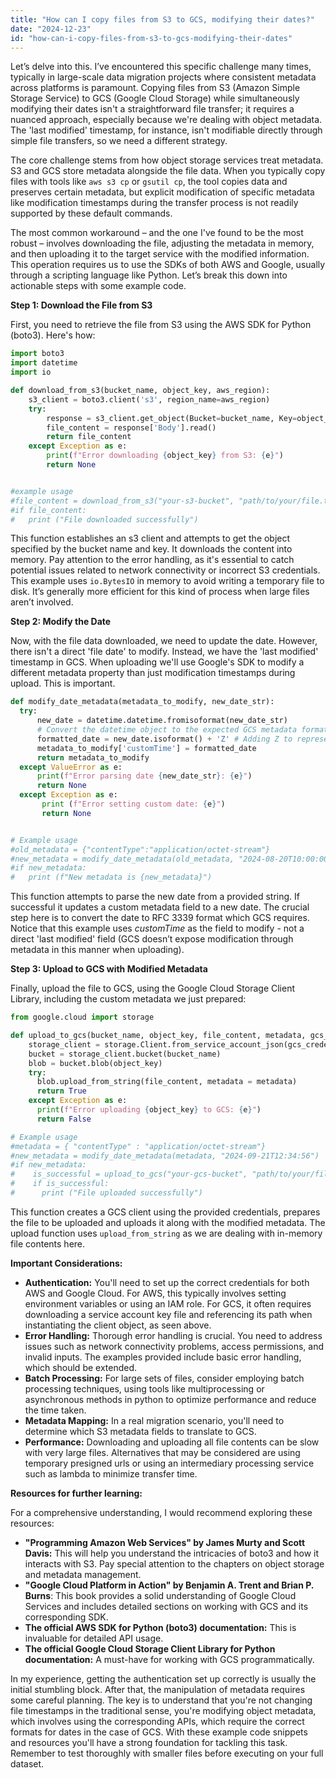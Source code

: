 ```yaml
---
title: "How can I copy files from S3 to GCS, modifying their dates?"
date: "2024-12-23"
id: "how-can-i-copy-files-from-s3-to-gcs-modifying-their-dates"
---
```


Let’s delve into this. I’ve encountered this specific challenge many times, typically in large-scale data migration projects where consistent metadata across platforms is paramount. Copying files from S3 (Amazon Simple Storage Service) to GCS (Google Cloud Storage) while simultaneously modifying their dates isn't a straightforward file transfer; it requires a nuanced approach, especially because we're dealing with object metadata. The 'last modified' timestamp, for instance, isn't modifiable directly through simple file transfers, so we need a different strategy.

The core challenge stems from how object storage services treat metadata. S3 and GCS store metadata alongside the file data. When you typically copy files with tools like `aws s3 cp` or `gsutil cp`, the tool copies data and preserves certain metadata, but explicit modification of specific metadata like modification timestamps during the transfer process is not readily supported by these default commands.

The most common workaround – and the one I've found to be the most robust – involves downloading the file, adjusting the metadata in memory, and then uploading it to the target service with the modified information. This operation requires us to use the SDKs of both AWS and Google, usually through a scripting language like Python. Let’s break this down into actionable steps with some example code.

**Step 1: Download the File from S3**

First, you need to retrieve the file from S3 using the AWS SDK for Python (boto3). Here's how:

```python
import boto3
import datetime
import io

def download_from_s3(bucket_name, object_key, aws_region):
    s3_client = boto3.client('s3', region_name=aws_region)
    try:
        response = s3_client.get_object(Bucket=bucket_name, Key=object_key)
        file_content = response['Body'].read()
        return file_content
    except Exception as e:
        print(f"Error downloading {object_key} from S3: {e}")
        return None


#example usage
#file_content = download_from_s3("your-s3-bucket", "path/to/your/file.txt", "us-east-1")
#if file_content:
#   print ("File downloaded successfully")
```

This function establishes an s3 client and attempts to get the object specified by the bucket name and key. It downloads the content into memory. Pay attention to the error handling, as it's essential to catch potential issues related to network connectivity or incorrect S3 credentials. This example uses `io.BytesIO` in memory to avoid writing a temporary file to disk. It’s generally more efficient for this kind of process when large files aren’t involved.

**Step 2: Modify the Date**

Now, with the file data downloaded, we need to update the date. However, there isn't a direct 'file date' to modify. Instead, we have the 'last modified' timestamp in GCS. When uploading we'll use Google's SDK to modify a different metadata property than just modification timestamps during upload. This is important.

```python
def modify_date_metadata(metadata_to_modify, new_date_str):
  try:
      new_date = datetime.datetime.fromisoformat(new_date_str)
      # Convert the datetime object to the expected GCS metadata format which is RFC 3339.
      formatted_date = new_date.isoformat() + 'Z' # Adding Z to represent UTC time.
      metadata_to_modify['customTime'] = formatted_date
      return metadata_to_modify
  except ValueError as e:
      print(f"Error parsing date {new_date_str}: {e}")
      return None
  except Exception as e:
       print (f"Error setting custom date: {e}")
       return None


# Example usage
#old_metadata = {"contentType":"application/octet-stream"}
#new_metadata = modify_date_metadata(old_metadata, "2024-08-20T10:00:00")
#if new_metadata:
#   print (f"New metadata is {new_metadata}")
```

This function attempts to parse the new date from a provided string. If successful it updates a custom metadata field to a new date. The crucial step here is to convert the date to RFC 3339 format which GCS requires. Notice that this example uses *customTime* as the field to modify - not a direct 'last modified' field (GCS doesn’t expose modification through metadata in this manner when uploading).

**Step 3: Upload to GCS with Modified Metadata**

Finally, upload the file to GCS, using the Google Cloud Storage Client Library, including the custom metadata we just prepared:

```python
from google.cloud import storage

def upload_to_gcs(bucket_name, object_key, file_content, metadata, gcs_credentials_path):
    storage_client = storage.Client.from_service_account_json(gcs_credentials_path)
    bucket = storage_client.bucket(bucket_name)
    blob = bucket.blob(object_key)
    try:
      blob.upload_from_string(file_content, metadata = metadata)
      return True
    except Exception as e:
      print(f"Error uploading {object_key} to GCS: {e}")
      return False

# Example usage
#metadata = { "contentType" : "application/octet-stream"}
#new_metadata = modify_date_metadata(metadata, "2024-09-21T12:34:56")
#if new_metadata:
#    is_successful = upload_to_gcs("your-gcs-bucket", "path/to/your/file.txt", file_content, new_metadata, "/path/to/your/gcs-credentials.json")
#    if is_successful:
#      print ("File uploaded successfully")
```

This function creates a GCS client using the provided credentials, prepares the file to be uploaded and uploads it along with the modified metadata. The upload function uses `upload_from_string` as we are dealing with in-memory file contents here.

**Important Considerations:**

*   **Authentication:** You'll need to set up the correct credentials for both AWS and Google Cloud. For AWS, this typically involves setting environment variables or using an IAM role. For GCS, it often requires downloading a service account key file and referencing its path when instantiating the client object, as seen above.
*   **Error Handling:** Thorough error handling is crucial. You need to address issues such as network connectivity problems, access permissions, and invalid inputs. The examples provided include basic error handling, which should be extended.
*   **Batch Processing:** For large sets of files, consider employing batch processing techniques, using tools like multiprocessing or asynchronous methods in python to optimize performance and reduce the time taken.
*   **Metadata Mapping:** In a real migration scenario, you'll need to determine which S3 metadata fields to translate to GCS.
*   **Performance:** Downloading and uploading all file contents can be slow with very large files. Alternatives that may be considered are using temporary presigned urls or using an intermediary processing service such as lambda to minimize transfer time.

**Resources for further learning:**

For a comprehensive understanding, I would recommend exploring these resources:

*   **"Programming Amazon Web Services" by James Murty and Scott Davis:** This will help you understand the intricacies of boto3 and how it interacts with S3. Pay special attention to the chapters on object storage and metadata management.
*   **"Google Cloud Platform in Action" by Benjamin A. Trent and Brian P. Burns**: This book provides a solid understanding of Google Cloud Services and includes detailed sections on working with GCS and its corresponding SDK.
*   **The official AWS SDK for Python (boto3) documentation:** This is invaluable for detailed API usage.
*   **The official Google Cloud Storage Client Library for Python documentation:** A must-have for working with GCS programmatically.

In my experience, getting the authentication set up correctly is usually the initial stumbling block. After that, the manipulation of metadata requires some careful planning. The key is to understand that you're not changing file timestamps in the traditional sense, you're modifying object metadata, which involves using the corresponding APIs, which require the correct formats for dates in the case of GCS. With these example code snippets and resources you'll have a strong foundation for tackling this task. Remember to test thoroughly with smaller files before executing on your full dataset.
